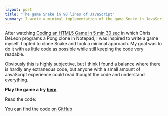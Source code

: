 ```yaml
---
layout: post
title: "The game Snake in 90 lines of JavaScript"
summary: I wrote a minimal implementation of the game Snake in JavaScript
---
```


After watching [Coding an HTML5 Game in 5 min 30
sec](https://www.youtube.com/watch?v=KoWqdEACyLI) in which Chris DeLeon
programs a Pong clone in Notepad, I was inspired to write a game myself.
I opted to clone Snake and took a minimal approach. My goal was to do it with
as little code as possible while still keeping the code very readable.

Obviously this is highly subjective, but I think I found a balance where there
is hardly any extraneous code, but anyone with a small amount of JavaScript
experience could read thought the code and understand everything.

__Play the game a try [here](https://rawgit.com/captbaritone/snake.js/master/index.html)__

Read the code:

<script src="http://gist-it.appspot.com/https://github.com/captbaritone/snake.js/raw/master/snake.js?footer=0"></script>

You can find the code [on GitHub](https://github.com/captbaritone/snake.js)


